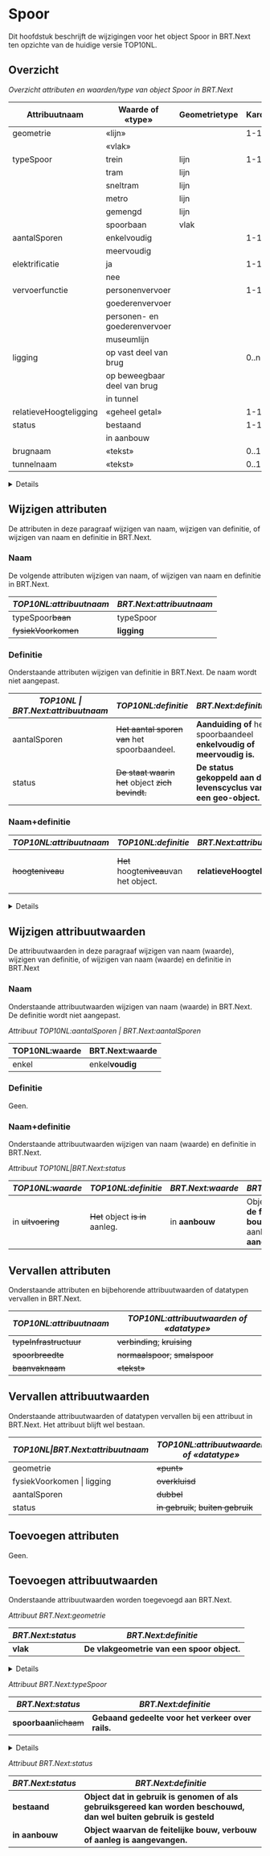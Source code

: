 # Spoor

Dit hoofdstuk beschrijft de wijzigingen voor het object Spoor in BRT.Next ten
opzichte van de huidige versie TOP10NL.

## Overzicht

*Overzicht attributen en waarden/type van object Spoor in BRT.Next*

| Attribuutnaam          | Waarde of «type»             | Geometrietype | Kardinaliteit |
|------------------------|------------------------------|---------------|---------------|
| geometrie              | «lijn»                       |               | 1-1           |
|                        | «vlak»                       |               |               |
| typeSpoor              | trein                        | lijn          | 1-1           |
|                        | tram                         | lijn          |               |
|                        | sneltram                     | lijn          |               |
|                        | metro                        | lijn          |               |
|                        | gemengd                      | lijn          |               |
|                        | spoorbaan                    | vlak          |               |
| aantalSporen           | enkelvoudig                  |               | 1-1           |
|                        | meervoudig                   |               |               |
| elektrificatie         | ja                           |               | 1-1           |
|                        | nee                          |               |               |
| vervoerfunctie         | personenvervoer              |               | 1-1           |
|                        | goederenvervoer              |               |               |
|                        | personen- en goederenvervoer |               |               |
|                        | museumlijn                   |               |               |
| ligging                | op vast deel van brug        |               | 0..n          |
|                        | op beweegbaar deel van brug  |               |               |
|                        | in tunnel                    |               |               |
| relatieveHoogteligging | «geheel getal»               |               | 1-1           |
| status                 | bestaand                     |               | 1-1           |
|                        | in aanbouw                   |               |               |
| brugnaam               | «tekst»                      |               | 0..1          |
| tunnelnaam             | «tekst»                      |               | 0..1          |

<details class="note"> attribuut ‘aantalSporen’, ‘elektrificatie’ en ‘vervoerfunctie’ is
alleen verplicht voor objecten Spoor met lijngeometrie. </details>

## Wijzigen attributen

De attributen in deze paragraaf wijzigen van naam, wijzigen van definitie, of
wijzigen van naam en definitie in BRT.Next.

### Naam

De volgende attributen wijzigen van naam, of wijzigen van naam en definitie in
BRT.Next.

| *TOP10NL:attribuutnaam* | *BRT.Next:attribuutnaam* |
|-------------------------|--------------------------|
| typeSpoor~~baan~~ | typeSpoor                |
| ~~fysiekVoorkomen~~ | **ligging**              |

### Definitie

Onderstaande attributen wijzigen van definitie in BRT.Next. De naam wordt niet
aangepast.

| *TOP10NL \| BRT.Next:attribuutnaam* | *TOP10NL:definitie*                                      | *BRT.Next:definitie*                                                  |
|-------------------------------------|----------------------------------------------------------|-----------------------------------------------------------------------|
| aantalSporen                        | ~~Het aantal sporen van~~ het spoorbaandeel.         | **Aanduiding of** het spoorbaandeel **enkelvoudig of meervoudig is.** |
| status                              | ~~De staat waarin het~~ object ~~zich bevindt.~~ | **De status gekoppeld aan de levenscyclus van een geo-object.**       |

### Naam+definitie

| *TOP10NL:attribuutnaam* | *TOP10NL:definitie*                             | *BRT.Next:attribuutnaam*   | *BRT.Next:definitie*                                    |
|-------------------------|-------------------------------------------------|----------------------------|---------------------------------------------------------|
| ~~hoogteniveau~~  | ~~Het~~ hoogte~~niveau~~van het object. | **relatieveHoogteligging** | **Aanduiding voor de relatieve** hoogte van het object. |

<details class="note"> Het bereik van hoogteniveau|relatieveHoogteligging wijzigt van
een geheel getal kleiner of gelijk aan 0 naar geheel getal van -9 tot en met 9.
</details>

## Wijzigen attribuutwaarden

De attribuutwaarden in deze paragraaf wijzigen van naam (waarde), wijzigen van
definitie, of wijzigen van naam (waarde) en definitie in BRT.Next

### Naam

Onderstaande attribuutwaarden wijzigen van naam (waarde) in BRT.Next. De
definitie wordt niet aangepast.

*Attribuut TOP10NL:aantalSporen \| BRT.Next:aantalSporen*

| TOP10NL:waarde | BRT.Next:waarde |
|----------------|-----------------|
| enkel          | enkel**voudig** |

### Definitie

Geen.

### Naam+definitie

Onderstaande attribuutwaarden wijzigen van naam (waarde) en definitie in BRT.Next.

*Attribuut TOP10NL\|BRT.Next:status*

| *TOP10NL:waarde* | *TOP10NL:definitie*          |*BRT.Next:waarde*| *BRT.Next:definitie*                                                             |
|------------------|------------------------------|-----------------|----------------------------------------------------------------------------------|
| in ~~uitvoering~~| ~~Het~~ object ~~is in~~ aanleg. | in **aanbouw**  | Object **waarvan de feitelijke bouw, verbouw of** aanleg **is aangevangen**. |  


## Vervallen attributen

Onderstaande attributen en bijbehorende attribuutwaarden of datatypen vervallen
in BRT.Next.

| *TOP10NL:attribuutnaam*    | *TOP10NL:attribuutwaarden of «datatype»* |
|----------------------------|------------------------------------------|
| ~~typeInfrastructuur~~ | ~~verbinding~~; ~~kruising~~  |
| ~~spoorbreedte~~     | ~~normaalspoor~~; ~~smalspoor~~|
| ~~baanvaknaam~~      | ~~«tekst»~~                        |

## Vervallen attribuutwaarden

Onderstaande attribuutwaarden of datatypen vervallen bij een attribuut in
BRT.Next. Het attribuut blijft wel bestaan.

| *TOP10NL\|BRT.Next:attribuutnaam* | *TOP10NL:attribuutwaarden of «datatype»*                          |
|-----------------------------------|-------------------------------------------------------------------|
| geometrie                         | ~~«punt»~~                                                  |
| fysiekVoorkomen \| ligging        | ~~overkluisd~~                                              |
| aantalSporen                      | ~~dubbel~~                                                  |
| status                            | ~~in gebruik~~; ~~buiten gebruik~~ |


## Toevoegen attributen

Geen.

## Toevoegen attribuutwaarden

Onderstaande attribuutwaarden worden toegevoegd aan BRT.Next.

*Attribuut BRT.Next:geometrie*

| *BRT.Next:status* | *BRT.Next:definitie*                               |
|-------------------|----------------------------------------------------|
| **vlak**          | **De vlakgeometrie van een spoor object.** |

<details class="note">regel: vlakgeometrie alleen bij Spoor van het type ‘spoorbaan’
</details>

*Attribuut BRT.Next:typeSpoor*

| *BRT.Next:status*            | *BRT.Next:definitie*                              |
|------------------------------|---------------------------------------------------|
| **spoorbaan**~~lichaam~~ | **Gebaand gedeelte voor het verkeer over rails.** |

<details class="note">type ‘spoorbaan’ verplaatst van objecttype Terrein naar objecttype
Spoor.</details> 

*Attribuut BRT.Next:status*

| *BRT.Next:status* | *BRT.Next:definitie*                                                                                               |
|-------------------|--------------------------------------------------------------------------------------------------------------------|
| **bestaand**      | **Object dat in gebruik is genomen of als gebruiksgereed kan worden beschouwd, dan wel buiten gebruik is gesteld** |
| **in aanbouw**    | **Object waarvan de feitelijke bouw, verbouw of aanleg is aangevangen.**                                           |
